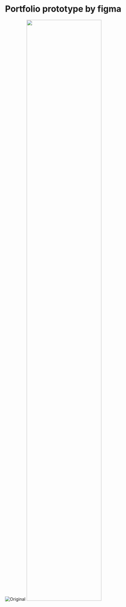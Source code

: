# Portfolio prototype by figma
![Original](https://imgur.com/a/IDSi9Sk)
<img src="https://imgur.com/a/IDSi9Sk" width=70% height=70%>
<blockquote class="imgur-embed-pub" lang="en" data-id="a/IDSi9Sk" data-context="false" ><a href="//imgur.com/a/IDSi9Sk"></a></blockquote><script async src="//s.imgur.com/min/embed.js" charset="utf-8"></script>
